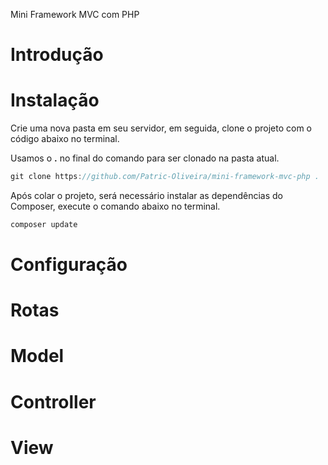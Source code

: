 Mini Framework MVC com PHP


# Introdução

# Instalação

Crie uma nova pasta em seu servidor, em seguida, clone o projeto com o código abaixo no terminal.

Usamos o **.** no final do comando para ser clonado na pasta atual.

```c
git clone https://github.com/Patric-Oliveira/mini-framework-mvc-php .
```

Após colar o projeto, será necessário instalar as dependências do Composer, execute o comando abaixo no terminal.

```php
composer update
```

# Configuração

# Rotas

# Model

# Controller

# View
